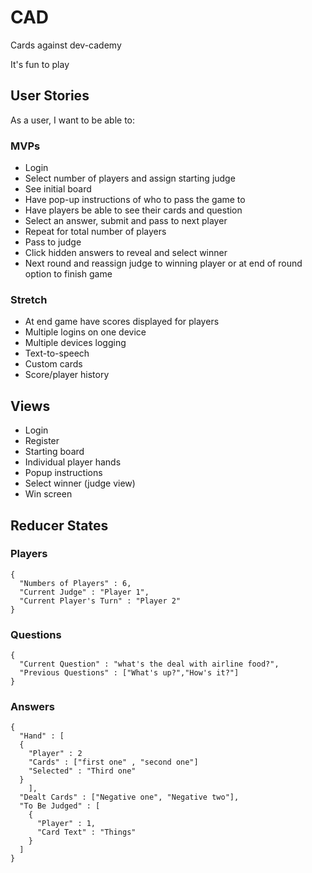 # CAD
Cards against dev-cademy

It's fun to play


## User Stories
As a user, I want to be able to:

### MVPs
* Login
* Select number of players and assign starting judge
* See initial board
* Have pop-up instructions of who to pass the game to
* Have players be able to see their cards and question
* Select an answer, submit and pass to next player
* Repeat for total number of players
* Pass to judge 
* Click hidden answers to reveal and select winner
* Next round and reassign judge to winning player or at end of round option to finish game

### Stretch
* At end game have scores displayed for players
* Multiple logins on one device
* Multiple devices logging
* Text-to-speech
* Custom cards
* Score/player history


## Views
* Login
* Register
* Starting board
* Individual player hands
* Popup instructions
* Select winner (judge view)
* Win screen

## Reducer States

### Players

``` 
{
  "Numbers of Players" : 6,
  "Current Judge" : "Player 1",
  "Current Player's Turn" : "Player 2"
}

```
### Questions

```
{
  "Current Question" : "what's the deal with airline food?",
  "Previous Questions" : ["What's up?","How's it?"]
}
```
### Answers
```
{
  "Hand" : [
  {
    "Player" : 2
    "Cards" : ["first one" , "second one"]
    "Selected" : "Third one"
  }
    ],
  "Dealt Cards" : ["Negative one", "Negative two"],
  "To Be Judged" : [
    {
      "Player" : 1,
      "Card Text" : "Things"
    }
  ]
}
```



